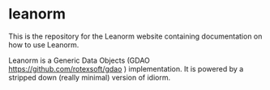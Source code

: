 # leanorm
This is the repository for the Leanorm website containing documentation on how to use Leanorm. 

Leanorm is a Generic Data Objects (GDAO https://github.com/rotexsoft/gdao ) implementation. It is powered by a stripped down (really minimal) version of idiorm.
